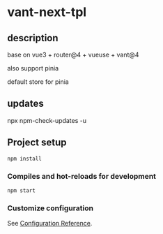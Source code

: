 # vant-next-tpl

## description

base on vue3 + router@4 + vueuse + vant@4

also support pinia

default store for pinia

## updates

npx npm-check-updates -u

## Project setup

```
npm install
```

### Compiles and hot-reloads for development

```
npm start
```

### Customize configuration

See [Configuration Reference](https://v3.cn.vuejs.org/guide/introduction.html).
